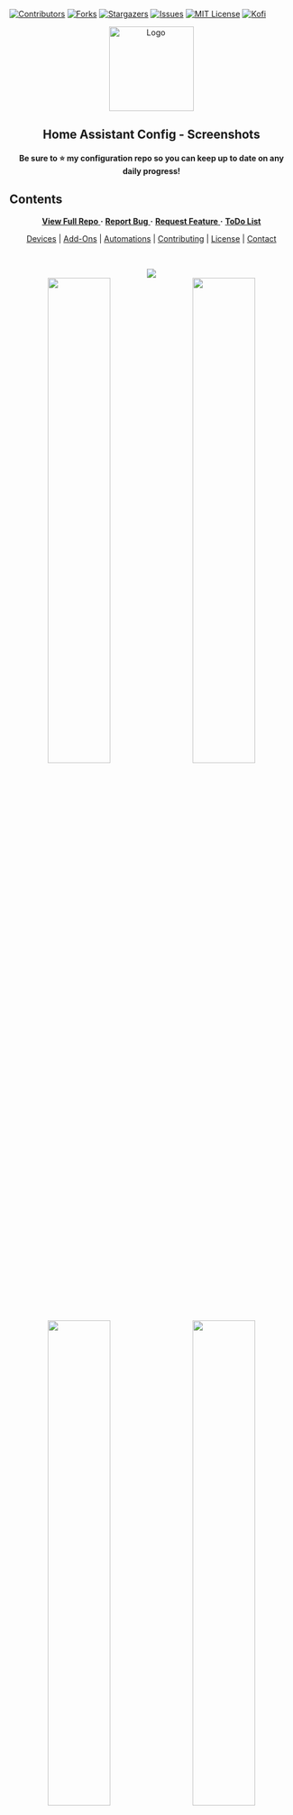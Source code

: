 <!-- TOP ROW OF BADGES -->

[![Contributors][contributors-shield]][contributors-url]
[![Forks][forks-shield]][forks-url]
[![Stargazers][stars-shield]][stars-url]
[![Issues][issues-shield]][issues-url]
[![MIT License][license-shield]][license-url]
[![Kofi][kofi-badge]][kofi-url]
<a name="readme-top"></a>

<!-- PROJECT HEADING -->
<div align="center">
<a href="https://github.com/smcnab1/home-assistant-config">
<img src="https://i.imgur.com/U4zDHO8.png" alt="Logo" width="150" height="150"></a>

## **Home Assistant Config - Screenshots**

#### Be sure to ⭐ my configuration repo so you can keep up to date on any daily progress!

</div>

<!-- CONTENTS -->

## Contents

<div align="center">
<a href="https://github.com/smcnab1/home-assistant-config">

**View Full Repo**
</a>
**·**
<a href="https://github.com/smcnab1/home-assistant-config/issues">
**Report Bug**
</a>
**·**
<a href="https://github.com/smcnab1/home-assistant-config/issues">
**Request Feature**
</a>
**·**
<a href="https://github.com/smcnab1/home-assistant-config/issues">
**ToDo List**
</a>

</div>

<div align="center">
<a href="https://github.com/smcnab1/home-assistant-config#devices">Devices</a>
|
<a href="https://github.com/smcnab1/home-assistant-config#addon">Add-Ons</a>
|
<a href="https://github.com/smcnab1/home-assistant-config#automations">Automations</a>
|
<a href="https://github.com/smcnab1/home-assistant-config#contributing">Contributing</a>
|
<a href="https://github.com/smcnab1/home-assistant-config#license">License</a>
|
<a href="https://github.com/smcnab1/home-assistant-config#contact">Contact</a>
</div>

<!-- START OF SCREENSHOTS -->

&nbsp;
<div align="center">
<img class="img" src="https://i.imgur.com/LG6EEuE.jpg" />
<div class='container'>
<img style="height: auto; width: 47%;" class="img" src="https://i.imgur.com/z3pnxzt.png" />
&nbsp;
&nbsp;
<img style="height: auto; width: 47%;" class="img" src="https://i.imgur.com/jSb6tzr.png" /></div>
</div></div>
&nbsp;
<div align="center">
<div class='container'>
<img style="height: auto; width: 47%;" class="img" src="https://i.imgur.com/KV0O8Pn.png" />
&nbsp;
&nbsp;
<img style="height: auto; width: 47%;" class="img" src="https://i.imgur.com/f4PgK65.png" /></div>
</div></div>

<!-- MARKDOWN LINKS & IMAGES -->

[contributors-shield]: https://img.shields.io/github/contributors/smcnab1/home-assistant-config.svg?style=for-the-badge
[contributors-url]: https://github.com/smcnab1/home-assistant-config/graphs/contributors
[forks-shield]: https://img.shields.io/github/forks/smcnab1/home-assistant-config.svg?style=for-the-badge
[forks-url]: https://github.com/smcnab1/home-assistant-config/network/members
[stars-shield]: https://img.shields.io/github/stars/smcnab1/home-assistant-config.svg?style=for-the-badge
[stars-url]: https://github.com/smcnab1/home-assistant-config/stargazers
[issues-shield]: https://img.shields.io/github/issues/smcnab1/home-assistant-config.svg?style=for-the-badge
[issues-url]: https://github.com/smcnab1/home-assistant-config/issues
[license-shield]: https://img.shields.io/github/license/smcnab1/home-assistant-config.svg?style=for-the-badge
[license-url]: https://github.com/smcnab1/home-assistant-config/blob/master/LICENSE.md
[linkedin-shield]: https://img.shields.io/badge/-LinkedIn-black.svg?style=for-the-badge&logo=linkedin&colorB=555
[linkedin-url]: https://www.linkedin.com/in/sammcnab/
[product-screenshot]: images/screenshot.png
[email-badge]: https://img.shields.io/badge/Gmail-D14836?style=for-the-badge&logo=gmail&logoColor=white
[email-url]: mailto:sammcnab.email@gmail.com
[signal-badge]: https://img.shields.io/badge/Signal-%23039BE5.svg?&style=for-the-badge&logo=Signal&logoColor=white
[signal-url]: https://signal.me/#p/+447513595678
[telegram-badge]: https://img.shields.io/badge/Telegram-2CA5E0?style=for-the-badge&logo=telegram&logoColor=white
[telegram-url]: https://t.me/sam_mcnab
[git-badge]: https://img.shields.io/badge/GitHub-100000?style=for-the-badge&logo=github&logoColor=white
[git-url]: https://github.com/smcnab1
[kofi-badge]: https://ko-fi.com/img/githubbutton_sm.svg
[kofi-url]: https://ko-fi.com/sammcnab1
